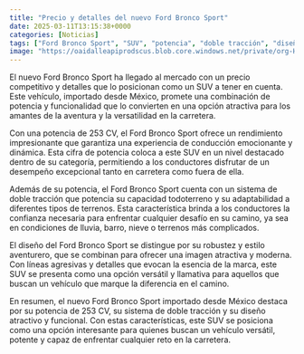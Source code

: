 ```yaml
---
title: "Precio y detalles del nuevo Ford Bronco Sport"
date: 2025-03-11T13:15:38+0000
categories: [Noticias]
tags: ["Ford Bronco Sport", "SUV", "potencia", "doble tracción", "diseño", "versátil", "México."]
image: "https://oaidalleapiprodscus.blob.core.windows.net/private/org-HKmKxpuNw3Y88lm4EBrIPq0n/user-ZwiCXOggLL8ZNNKE2g7rXFmV/img-zag0p5jiZzrnUK8639xahtCh.png?st=2025-03-11T12%3A15%3A38Z&se=2025-03-11T14%3A15%3A38Z&sp=r&sv=2024-08-04&sr=b&rscd=inline&rsct=image/png&skoid=d505667d-d6c1-4a0a-bac7-5c84a87759f8&sktid=a48cca56-e6da-484e-a814-9c849652bcb3&skt=2025-03-10T23%3A28%3A56Z&ske=2025-03-11T23%3A28%3A56Z&sks=b&skv=2024-08-04&sig=dAPGuxGpGTpqu82SX%2BFhD8qkKrF0uQOwQzyQulNUqEg%3D"
---
```


El nuevo Ford Bronco Sport ha llegado al mercado con un precio competitivo y detalles que lo posicionan como un SUV a tener en cuenta. Este vehículo, importado desde México, promete una combinación de potencia y funcionalidad que lo convierten en una opción atractiva para los amantes de la aventura y la versatilidad en la carretera.

Con una potencia de 253 CV, el Ford Bronco Sport ofrece un rendimiento impresionante que garantiza una experiencia de conducción emocionante y dinámica. Esta cifra de potencia coloca a este SUV en un nivel destacado dentro de su categoría, permitiendo a los conductores disfrutar de un desempeño excepcional tanto en carretera como fuera de ella.

Además de su potencia, el Ford Bronco Sport cuenta con un sistema de doble tracción que potencia su capacidad todoterreno y su adaptabilidad a diferentes tipos de terrenos. Esta característica brinda a los conductores la confianza necesaria para enfrentar cualquier desafío en su camino, ya sea en condiciones de lluvia, barro, nieve o terrenos más complicados.

El diseño del Ford Bronco Sport se distingue por su robustez y estilo aventurero, que se combinan para ofrecer una imagen atractiva y moderna. Con líneas agresivas y detalles que evocan la esencia de la marca, este SUV se presenta como una opción versátil y llamativa para aquellos que buscan un vehículo que marque la diferencia en el camino.

En resumen, el nuevo Ford Bronco Sport importado desde México destaca por su potencia de 253 CV, su sistema de doble tracción y su diseño atractivo y funcional. Con estas características, este SUV se posiciona como una opción interesante para quienes buscan un vehículo versátil, potente y capaz de enfrentar cualquier reto en la carretera.
    